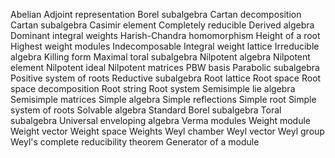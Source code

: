 Abelian
Adjoint representation
Borel subalgebra
Cartan decomposition
Cartan subalgebra
Casimir element
Completely reducible
Derived algebra
Dominant integral weights
Harish-Chandra homomorphism
Height of a root
Highest weight modules
Indecomposable
Integral weight lattice
Irreducible algebra
Killing form
Maximal toral subalgebra
Nilpotent algebra
Nilpotent element
Nilpotent ideal
Nilpotent matrices
PBW basis
Parabolic subalgebra
Positive system of roots
Reductive subalgebra
Root lattice
Root space
Root space decomposition
Root string
Root system
Semisimple lie algebra
Semisimple matrices
Simple algebra
Simple reflections
Simple root
Simple system of roots
Solvable algebra
Standard Borel subalgebra
Toral subalgebra
Universal enveloping algebra
Verma modules
Weight module
Weight vector
Weight space
Weights
Weyl chamber
Weyl vector
Weyl group
Weyl's complete reducibility theorem
Generator of a module
